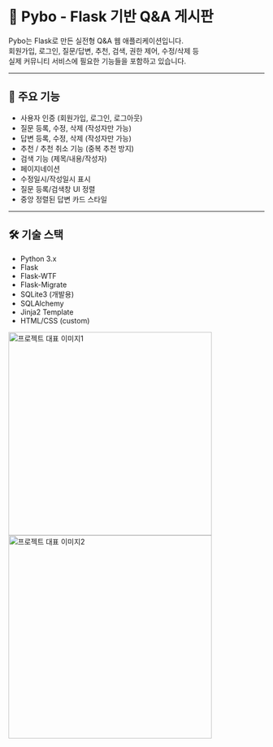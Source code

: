 # 📝 Pybo - Flask 기반 Q&A 게시판

Pybo는 Flask로 만든 실전형 Q&A 웹 애플리케이션입니다.  
회원가입, 로그인, 질문/답변, 추천, 검색, 권한 제어, 수정/삭제 등  
실제 커뮤니티 서비스에 필요한 기능들을 포함하고 있습니다.

---

## 🚀 주요 기능

- 사용자 인증 (회원가입, 로그인, 로그아웃)
- 질문 등록, 수정, 삭제 (작성자만 가능)
- 답변 등록, 수정, 삭제 (작성자만 가능)
- 추천 / 추천 취소 기능 (중복 추천 방지)
- 검색 기능 (제목/내용/작성자)
- 페이지네이션
- 수정일시/작성일시 표시
- 질문 등록/검색창 UI 정렬
- 중앙 정렬된 답변 카드 스타일

---

## 🛠 기술 스택

- Python 3.x
- Flask
- Flask-WTF
- Flask-Migrate
- SQLite3 (개발용)
- SQLAlchemy
- Jinja2 Template
- HTML/CSS (custom)

<img src="https://github.com/user-attachments/assets/5e1db181-9966-4ad0-a4dc-2b7950be16fa" width="400" alt="프로젝트 대표 이미지1" />
<img src="https://github.com/user-attachments/assets/1f6c6e80-ec7f-4eea-acbd-08fdcadeee00" width="400" alt="프로젝트 대표 이미지2" />
